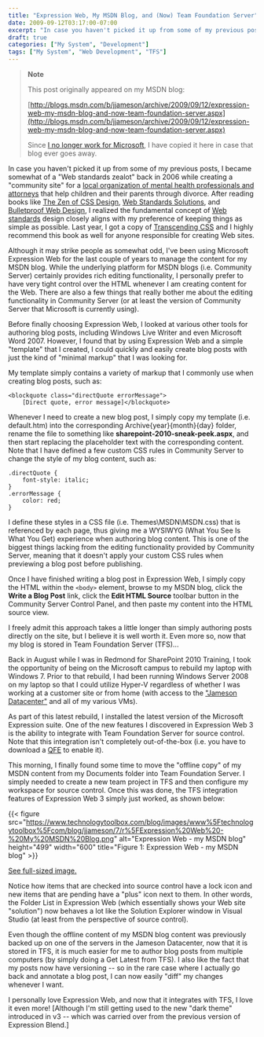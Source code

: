 ```yaml
---
title: "Expression Web, My MSDN Blog, and (Now) Team Foundation Server"
date: 2009-09-12T03:17:00-07:00
excerpt: "In case you haven't picked it up from some of my previous posts, I became somewhat of a \"Web standards zealot\" back in 2006 while creating a \"community site\" for a local organization of mental health professionals and attorneys that help children and..."
draft: true
categories: ["My System", "Development"]
tags: ["My System", "Web Development", "TFS"]
---
```


> **Note**
>
> This post originally appeared on my MSDN blog:
>
> [http://blogs.msdn.com/b/jjameson/archive/2009/09/12/expression-web-my-msdn-blog-and-now-team-foundation-server.aspx](http://blogs.msdn.com/b/jjameson/archive/2009/09/12/expression-web-my-msdn-blog-and-now-team-foundation-server.aspx)
>
> Since [I no longer work for Microsoft](/blog/jjameson/2011/09/02/last-day-with-microsoft), I have copied it here in case that blog                 ever goes away.

In case you haven't picked it up from some of my previous posts, I became somewhat         of a "Web standards zealot" back in 2006 while creating a "community site" for a         [local organization of mental health professionals
and attorneys](http://www.metrodenveridc.org/) that help children and their parents through divorce. After         reading books like [The Zen of CSS Design](http://amzn.com/0321303474),         [Web Standards Solutions](http://amzn.com/1430219203), and [Bulletproof Web Design](http://amzn.com/0321509021), I realized the fundamental concept of [Web standards](http://en.wikipedia.org/wiki/Web_standards) design closely aligns with my preference of keeping things         as simple as possible. Last year, I got a copy of [Transcending CSS](http://amzn.com/0321410971) and I highly recommend this book as well for anyone responsible         for creating Web sites.

Although it may strike people as somewhat odd, I've been using Microsoft Expression         Web for the last couple of years to manage the content for my MSDN blog. While the         underlying platform for MSDN blogs (i.e. Community Server) certainly provides rich         editing functionality, I personally prefer to have very tight control over the HTML         whenever I am creating content for the Web. There are also a few things that really         bother me about the editing functionality in Community Server (or at least the version         of Community Server that Microsoft is currently using).

Before finally choosing Expression Web, I looked at various other tools for authoring         blog posts, including Windows Live Writer and even Microsoft Word 2007. However,         I found that by using Expression Web and a simple "template" that I created, I could         quickly and easily create blog posts with just the kind of "minimal markup" that         I was looking for.

My template simply contains a variety of markup that I commonly use when creating         blog posts, such as:

```
<blockquote class="directQuote errorMessage">
    [Direct quote, error message]</blockquote>
```

Whenever I need to create a new blog post, I simply copy my template (i.e. default.htm)         into the corresponding Archive\{year}\{month}\{day} folder, rename the file to something         like **sharepoint-2010-sneak-peek.aspx**, and then start replacing         the placeholder text with the corresponding content. Note that I have defined a         few custom CSS rules in Community Server to change the style of my blog content,         such as:

```
.directQuote {
    font-style: italic;
}
.errorMessage {
    color: red;
}
```

I define these styles in a CSS file (i.e. Themes\MSDN\MSDN.css) that is referenced         by each page, thus giving me a WYSIWYG (What You See Is What You Get) experience         when authoring blog content. This is one of the biggest things lacking from the         editing functionality provided by Community Server, meaning that it doesn't apply         your custom CSS rules when previewing a blog post before publishing.

Once I have finished writing a blog post in Expression Web, I simply copy the HTML         within the `<body>` element, browse to my MSDN blog, click the         **Write a Blog Post** link, click the **Edit HTML Source**         toolbar button in the Community Server Control Panel, and then paste my content         into the HTML source view.

I freely admit this approach takes a little longer than simply authoring posts directly         on the site, but I believe it is well worth it. Even more so, now that my blog is         stored in Team Foundation Server (TFS)...

Back in August while I was in Redmond for SharePoint 2010 Training, I took the opportunity         of being on the Microsoft campus to rebuild my laptop with Windows 7. Prior to that         rebuild, I had been running Windows Server 2008 on my laptop so that I could utilize         Hyper-V regardless of whether I was working at a customer site or from home (with         access to the ["Jameson Datacenter"](/blog/jjameson/2009/09/14/the-jameson-datacenter) and all of my various VMs).

As part of this latest rebuild, I installed the latest version of the Microsoft         Expression suite. One of the new features I discovered in Expression Web 3 is the         ability to integrate with Team Foundation Server for source control. Note that this         integration isn't completely out-of-the-box (i.e. you have to download a [QFE](http://code.msdn.microsoft.com/KB967483) to enable it).

This morning, I finally found some time to move the "offline copy" of my MSDN content         from my Documents folder into Team Foundation Server. I simply needed to create         a new team project in TFS and then configure my workspace for source control. Once         this was done, the TFS integration features of Expression Web 3 simply just worked,         as shown below:

{{< figure
src="https://www.technologytoolbox.com/blog/images/www%5Ftechnologytoolbox%5Fcom/blog/jjameson/7/r%5FExpression%20Web%20-%20My%20MSDN%20Blog.png"
alt="Expression Web - my MSDN blog"
height="499"    width="600"
title="Figure 1: Expression Web - my MSDN blog" >}}

[See full-sized image.](/blog/images/www_technologytoolbox_com/blog/jjameson/7/o_Expression%20Web%20-%20My%20MSDN%20Blog.png)

Notice how items that are checked into source control have a lock icon and new items         that are pending have a "plus" icon next to them. In other words, the Folder List         in Expression Web (which essentially shows your Web site "solution") now behaves         a lot like the Solution Explorer window in Visual Studio (at least from the perspective         of source control).

Even though the offline content of my MSDN blog content was previously backed up         on one of the servers in the Jameson Datacenter, now that it is stored in TFS, it         is much easier for me to author blog posts from multiple computers (by simply doing         a Get Latest from TFS). I also like the fact that my posts now have versioning --         so in the rare case where I actually go back and annotate a blog post, I can now         easily "diff" my changes whenever I want.

I personally love Expression Web, and now that it integrates with TFS, I love it         even more! [Although I'm still getting used to the new "dark theme" introduced in         v3 -- which was carried over from the previous version of Expression Blend.]

